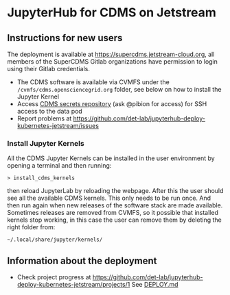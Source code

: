 # JupyterHub for CDMS on Jetstream

## Instructions for new users

The deployment is available at <https://supercdms.jetstream-cloud.org>, all members of the SuperCDMS Gitlab organizations have permission to login using their Gitlab credentials.

* The CDMS software is available via CVMFS under the `/cvmfs/cdms.opensciencegrid.org` folder, see below on how to install the Jupyter Kernel
* Access [CDMS secrets repository](https://github.com/pibion/jupyterhub-deploy-kubernetes-jetstream-secrets) (ask @pibion for access) for SSH access to the data pod
* Report problems at <https://github.com/det-lab/jupyterhub-deploy-kubernetes-jetstream/issues>

### Install Jupyter Kernels

All the CDMS Jupyter Kernels can be installed in the user environment by opening a terminal and then running:

    > install_cdms_kernels

then reload JupyterLab by reloading the webpage. After this the user should see all the available CDMS kernels.
This only needs to be run once. And then run again when new releases of the software stack are made available.
Sometimes releases are removed from CVMFS, so it possible that installed kernels stop working, in this case
the user can remove them by deleting the right folder from:

    ~/.local/share/jupyter/kernels/

## Information about the deployment

* Check project progress at <https://github.com/det-lab/jupyterhub-deploy-kubernetes-jetstream/projects/1>
See [DEPLOY.md](DEPLOY.md)
